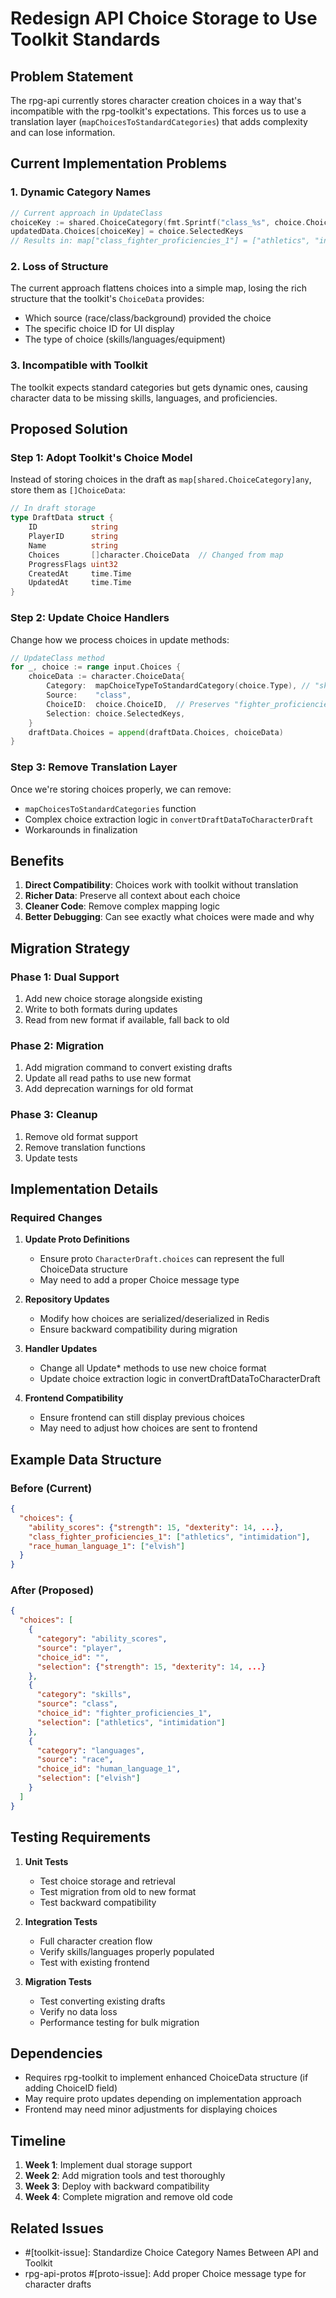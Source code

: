 # Redesign API Choice Storage to Use Toolkit Standards

## Problem Statement

The rpg-api currently stores character creation choices in a way that's incompatible with the rpg-toolkit's expectations. This forces us to use a translation layer (`mapChoicesToStandardCategories`) that adds complexity and can lose information.

## Current Implementation Problems

### 1. Dynamic Category Names
```go
// Current approach in UpdateClass
choiceKey := shared.ChoiceCategory(fmt.Sprintf("class_%s", choice.ChoiceID))
updatedData.Choices[choiceKey] = choice.SelectedKeys
// Results in: map["class_fighter_proficiencies_1"] = ["athletics", "intimidation"]
```

### 2. Loss of Structure
The current approach flattens choices into a simple map, losing the rich structure that the toolkit's `ChoiceData` provides:
- Which source (race/class/background) provided the choice
- The specific choice ID for UI display
- The type of choice (skills/languages/equipment)

### 3. Incompatible with Toolkit
The toolkit expects standard categories but gets dynamic ones, causing character data to be missing skills, languages, and proficiencies.

## Proposed Solution

### Step 1: Adopt Toolkit's Choice Model

Instead of storing choices in the draft as `map[shared.ChoiceCategory]any`, store them as `[]ChoiceData`:

```go
// In draft storage
type DraftData struct {
    ID            string
    PlayerID      string
    Name          string
    Choices       []character.ChoiceData  // Changed from map
    ProgressFlags uint32
    CreatedAt     time.Time
    UpdatedAt     time.Time
}
```

### Step 2: Update Choice Handlers

Change how we process choices in update methods:

```go
// UpdateClass method
for _, choice := range input.Choices {
    choiceData := character.ChoiceData{
        Category:  mapChoiceTypeToStandardCategory(choice.Type), // "skills", "languages", etc.
        Source:    "class",
        ChoiceID:  choice.ChoiceID,  // Preserves "fighter_proficiencies_1"
        Selection: choice.SelectedKeys,
    }
    draftData.Choices = append(draftData.Choices, choiceData)
}
```

### Step 3: Remove Translation Layer

Once we're storing choices properly, we can remove:
- `mapChoicesToStandardCategories` function
- Complex choice extraction logic in `convertDraftDataToCharacterDraft`
- Workarounds in finalization

## Benefits

1. **Direct Compatibility**: Choices work with toolkit without translation
2. **Richer Data**: Preserve all context about each choice
3. **Cleaner Code**: Remove complex mapping logic
4. **Better Debugging**: Can see exactly what choices were made and why

## Migration Strategy

### Phase 1: Dual Support
1. Add new choice storage alongside existing
2. Write to both formats during updates
3. Read from new format if available, fall back to old

### Phase 2: Migration
1. Add migration command to convert existing drafts
2. Update all read paths to use new format
3. Add deprecation warnings for old format

### Phase 3: Cleanup
1. Remove old format support
2. Remove translation functions
3. Update tests

## Implementation Details

### Required Changes

1. **Update Proto Definitions**
   - Ensure proto `CharacterDraft.choices` can represent the full ChoiceData structure
   - May need to add a proper Choice message type

2. **Repository Updates**
   - Modify how choices are serialized/deserialized in Redis
   - Ensure backward compatibility during migration

3. **Handler Updates**
   - Change all Update* methods to use new choice format
   - Update choice extraction logic in convertDraftDataToCharacterDraft

4. **Frontend Compatibility**
   - Ensure frontend can still display previous choices
   - May need to adjust how choices are sent to frontend

## Example Data Structure

### Before (Current)
```json
{
  "choices": {
    "ability_scores": {"strength": 15, "dexterity": 14, ...},
    "class_fighter_proficiencies_1": ["athletics", "intimidation"],
    "race_human_language_1": ["elvish"]
  }
}
```

### After (Proposed)
```json
{
  "choices": [
    {
      "category": "ability_scores",
      "source": "player",
      "choice_id": "",
      "selection": {"strength": 15, "dexterity": 14, ...}
    },
    {
      "category": "skills",
      "source": "class",
      "choice_id": "fighter_proficiencies_1",
      "selection": ["athletics", "intimidation"]
    },
    {
      "category": "languages",
      "source": "race",
      "choice_id": "human_language_1",
      "selection": ["elvish"]
    }
  ]
}
```

## Testing Requirements

1. **Unit Tests**
   - Test choice storage and retrieval
   - Test migration from old to new format
   - Test backward compatibility

2. **Integration Tests**
   - Full character creation flow
   - Verify skills/languages properly populated
   - Test with existing frontend

3. **Migration Tests**
   - Test converting existing drafts
   - Verify no data loss
   - Performance testing for bulk migration

## Dependencies

- Requires rpg-toolkit to implement enhanced ChoiceData structure (if adding ChoiceID field)
- May require proto updates depending on implementation approach
- Frontend may need minor adjustments for displaying choices

## Timeline

1. **Week 1**: Implement dual storage support
2. **Week 2**: Add migration tools and test thoroughly  
3. **Week 3**: Deploy with backward compatibility
4. **Week 4**: Complete migration and remove old code

## Related Issues

- #[toolkit-issue]: Standardize Choice Category Names Between API and Toolkit
- rpg-api-protos #[proto-issue]: Add proper Choice message type for character drafts